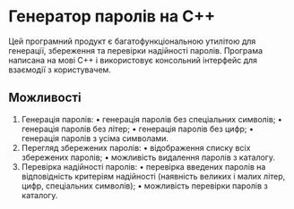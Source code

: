 # Генератор паролів на С++
Цей програмний продукт є багатофункціональною утилітою для генерації, збереження та перевірки надійності паролів. Програма написана на мові C++ і використовує консольний інтерфейс для взаємодії з користувачем.
## Можливості
1.	Генерація паролів:
•	генерація паролів без спеціальних символів;
•	генерація паролів без літер;
•	генерація паролів без цифр;
•	генерація паролів з усіма символами.
3.	Перегляд збережених паролів:
•	відображення списку всіх збережених паролів;
•	можливість видалення паролів з каталогу.
4.	Перевірка надійності паролів:
•	перевірка введених паролів на відповідність критеріям надійності (наявність великих і малих літер, цифр, спеціальних символів);
•	можливість перевірки паролів з каталогу.

